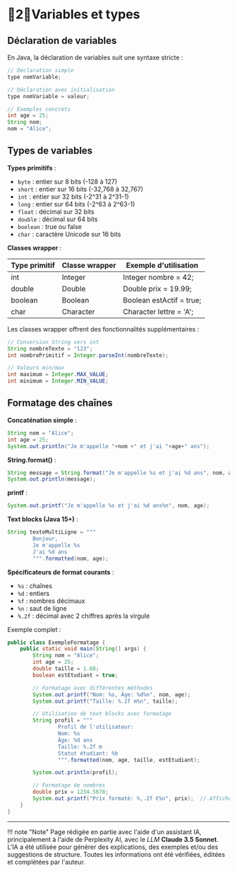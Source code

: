 # 🔸2🔸Variables et types

## Déclaration de variables

En Java, la déclaration de variables suit une syntaxe stricte :

```java
// Déclaration simple
type nomVariable;

// Déclaration avec initialisation
type nomVariable = valeur;

// Exemples concrets
int age = 25;
String nom;
nom = "Alice";
```

## Types de variables

**Types primitifs** :

- `byte` : entier sur 8 bits (-128 à 127)
- `short` : entier sur 16 bits (-32,768 à 32,767)
- `int` : entier sur 32 bits (-2^31 à 2^31-1)
- `long` : entier sur 64 bits (-2^63 à 2^63-1)
- `float` : décimal sur 32 bits
- `double` : décimal sur 64 bits
- `boolean` : true ou false
- `char` : caractère Unicode sur 16 bits

**Classes wrapper** :

| Type primitif | Classe wrapper | Exemple d'utilisation    |
|---------------|----------------|--------------------------|
| int           | Integer        | Integer nombre = 42;     |
| double        | Double         | Double prix = 19.99;     |
| boolean       | Boolean        | Boolean estActif = true; |
| char          | Character      | Character lettre = 'A';  |

Les classes wrapper offrent des fonctionnalités supplémentaires :

```java
// Conversion String vers int
String nombreTexte = "123";
int nombrePrimitif = Integer.parseInt(nombreTexte);

// Valeurs min/max
int maximum = Integer.MAX_VALUE;
int minimum = Integer.MIN_VALUE;
```

## Formatage des chaînes

**Concaténation simple** :

```java
String nom = "Alice";
int age = 25;
System.out.println("Je m'appelle "+nom +" et j'ai "+age+" ans");
```

**String.format()** :

```java
String message = String.format("Je m'appelle %s et j'ai %d ans", nom, age);
System.out.println(message);
```

**printf** :

```java
System.out.printf("Je m'appelle %s et j'ai %d ans%n", nom, age);
```

**Text blocks (Java 15+)** :

```java
String texteMultiLigne = """
        Bonjour,
        Je m'appelle %s
        J'ai %d ans
        """.formatted(nom, age);
```

**Spécificateurs de format courants** :

- `%s` : chaînes
- `%d` : entiers
- `%f` : nombres décimaux
- `%n` : saut de ligne
- `%.2f` : décimal avec 2 chiffres après la virgule

Exemple complet :

```java
public class ExempleFormatage {
    public static void main(String[] args) {
        String nom = "Alice";
        int age = 25;
        double taille = 1.68;
        boolean estEtudiant = true;

        // Formatage avec différentes méthodes
        System.out.printf("Nom: %s, Âge: %d%n", nom, age);
        System.out.printf("Taille: %.2f m%n", taille);

        // Utilisation de text blocks avec formatage
        String profil = """
                Profil de l'utilisateur:
                Nom: %s
                Âge: %d ans
                Taille: %.2f m
                Statut étudiant: %b
                """.formatted(nom, age, taille, estEtudiant);

        System.out.println(profil);

        // Formatage de nombres
        double prix = 1234.5678;
        System.out.printf("Prix formaté: %,.2f €%n", prix);  // Affiche: 1 234,57 €
    }
}
```

-------

!!! note "Note"
    Page rédigée en partie avec l'aide d'un assistant IA, principalement à l'aide de Perplexity AI, avec le *LLM* 
    **Claude 3.5 Sonnet**. L'IA a été utilisée pour générer des explications, des exemples et/ou des suggestions de 
    structure. Toutes les informations ont été vérifiées, éditées et complétées par l'auteur.